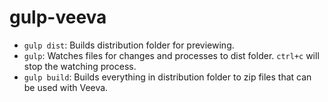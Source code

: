 # gulp-veeva #

- `gulp dist`: Builds distribution folder for previewing.
- `gulp`: Watches files for changes and processes to dist folder. `ctrl+c` will stop the watching process.
- `gulp build`: Builds everything in distribution folder to zip files that can be used with Veeva.